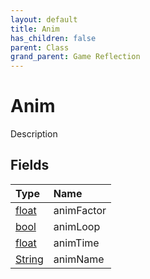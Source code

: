 ```yaml
---
layout: default
title: Anim
has_children: false
parent: Class
grand_parent: Game Reflection
---
```

# Anim
Description 

## Fields

| Type | Name |
|:-------------|:--------------|
| [float](/docs/game-reflection/components/float) | animFactor |
| [bool](/docs/game-reflection/components/bool) | animLoop |
| [float](/docs/game-reflection/components/float) | animTime |
| [String](/docs/game-reflection/components/string) | animName |


